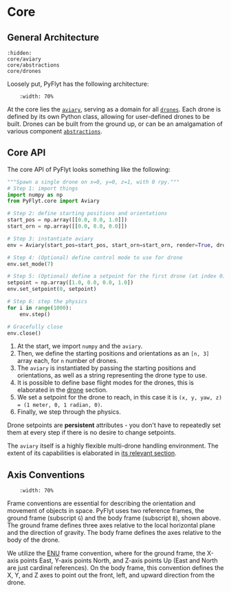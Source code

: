 # Core

## General Architecture

```{toctree}
:hidden:
core/aviary
core/abstractions
core/drones
```

Loosely put, PyFlyt has the following architecture:

```{figure} https://raw.githubusercontent.com/jjshoots/PyFlyt/master/readme_assets/pyflyt_architecture.png
    :width: 70%
```

At the core lies the [`aviary`](core/aviary), serving as a domain for all [`drones`](core/drones).
Each drone is defined by its own Python class, allowing for user-defined drones to be built.
Drones can be built from the ground up, or can be an amalgamation of various component [`abstractions`](core/abstractions).

## Core API

The core API of PyFlyt looks something like the following:

```python
"""Spawn a single drone on x=0, y=0, z=1, with 0 rpy."""
# Step 1: import things
import numpy as np
from PyFlyt.core import Aviary

# Step 2: define starting positions and orientations
start_pos = np.array([[0.0, 0.0, 1.0]])
start_orn = np.array([[0.0, 0.0, 0.0]])

# Step 3: instantiate aviary
env = Aviary(start_pos=start_pos, start_orn=start_orn, render=True, drone_type="quadx")

# Step 4: (Optional) define control mode to use for drone
env.set_mode(7)

# Step 5: (Optional) define a setpoint for the first drone (at index 0) in the aviary
setpoint = np.array([1.0, 0.0, 0.0, 1.0])
env.set_setpoint(0, setpoint)

# Step 6: step the physics
for i in range(1000):
    env.step()

# Gracefully close
env.close()
```

1. At the start, we import `numpy` and the `aviary`.
2. Then, we define the starting positions and orientations as an `[n, 3]` array each, for `n` number of drones.
3. The `aviary` is instantiated by passing the starting positions and orientations, as well as a string representing the drone type to use.
4. It is possible to define base flight modes for the drones, this is elaborated in the [drone](core/abstractions/base_drone.md) section.
5. We set a setpoint for the drone to reach, in this case it is `(x, y, yaw, z) = (1 meter, 0, 1 radian, 0)`.
6. Finally, we step through the physics.

Drone setpoints are __persistent__ attributes - you don't have to repeatedly set them at every step if there is no desire to change setpoints.

The `aviary` itself is a highly flexible multi-drone handling environment.
The extent of its capabilities is elaborated in [its relevant section](core/aviary.md).

## Axis Conventions

```{figure} https://raw.githubusercontent.com/jjshoots/PyFlyt/master/readme_assets/duck_frame.png
    :width: 70%
```

Frame conventions are essential for describing the orientation and movement of objects in space.
PyFlyt uses two reference frames, the ground frame (subscript `G`) and the body frame (subscript `B`), shown above.
The ground frame defines three axes relative to the local horizontal plane and the direction of gravity.
The body frame defines the axes relative to the body of the drone.

We utilize the [ENU](https://en.wikipedia.org/wiki/Geodetic_datum#Local_east.2C_north.2C_up_.28ENU.29_coordinates) frame convention, where for the ground frame,
the X-axis points East, Y-axis points North, and Z-axis points Up (East and North are just cardinal references).
On the body frame, this convention defines the X, Y, and Z axes to point out the front, left, and upward direction from the drone.

